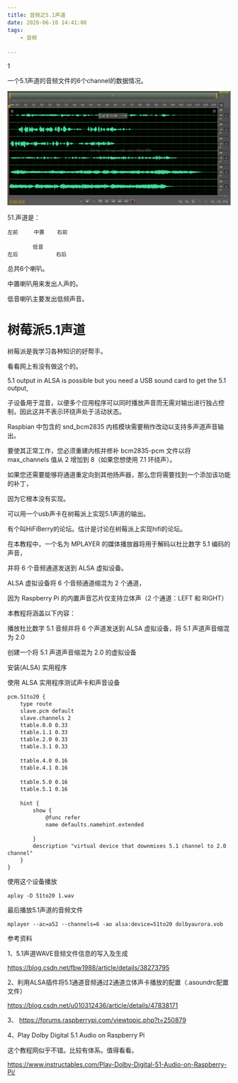 ```yaml
---
title: 音频之5.1声道
date: 2020-06-10 14:41:08
tags:
	- 音频

---
```


1

一个5.1声道的音频文件的6个channel的数据情况。

![img](../images/random_name/20140729170459421.jpg)



51.声道是：

```
左前     中置    右前

        低音
左后            右后
```

总共6个喇叭。

中置喇叭用来发出人声的。

低音喇叭主要发出低频声音。



# 树莓派5.1声道

树莓派是我学习各种知识的好帮手。

看看网上有没有做这个的。

5.1 output in ALSA is possible but you need a USB sound card to get the 5.1 output,



子设备用于混音，以便多个应用程序可以同时播放声音而无需对输出进行独占控制，因此这并不表示环绕声处于活动状态。

Raspbian 中包含的 snd_bcm2835 内核模块需要稍作改动以支持多声道声音输出。

要使其正常工作，您必须重建内核并修补 bcm2835-pcm 文件以将 max_channels 值从 2 增加到 8（如果您想使用 7.1 环绕声）。

如果您还需要能够将通道重定向到其他扬声器，那么您将需要找到一个添加该功能的补丁，

因为它根本没有实现。



可以用一个usb声卡在树莓派上实现5.1声道的输出。



有个叫HiFiBerry的论坛。估计是讨论在树莓派上实现hifi的论坛。



在本教程中，一个名为 MPLAYER 的媒体播放器将用于解码以杜比数字 5.1 编码的声音，

并将 6 个音频通道发送到 ALSA 虚拟设备。

 ALSA 虚拟设备将 6 个音频通道缩混为 2 个通道，

因为 Raspberry Pi 的内置声音芯片仅支持立体声（2 个通道：LEFT 和 RIGHT）



本教程将涵盖以下内容：

播放杜比数字 5.1 音频并将 6 个声道发送到 ALSA 虚拟设备，将 5.1 声道声音缩混为 2.0

创建一个将 5.1 声道声音缩混为 2.0 的虚拟设备

安装(ALSA) 实用程序

使用 ALSA 实用程序测试声卡和声音设备



```
pcm.51to20 {
	type route
	slave.pcm default
	slave.channels 2
	ttable.0.0 0.33
	ttable.1.1 0.33
	ttable.2.0 0.33
	ttable.3.1 0.33
	
	ttable.4.0 0.16
	ttable.4.1 0.16
	
	ttable.5.0 0.16
	ttable.5.1 0.16
	
	hint {
		show {
			@func refer
			name defaults.namehint.extended
			
		}
		description "virtual device that downmixes 5.1 channel to 2.0 channel"
	}
}
```

使用这个设备播放

```
aplay -D 51to20 1.wav
```



最后播放5.1声道的音频文件

```
mplayer --ac=a52 --channels=6 -ao alsa:device=51to20 dolbyaurora.vob
```



参考资料

1、5.1声道WAVE音频文件信息的写入及生成

https://blog.csdn.net/fbw1988/article/details/38273795

2、利用ALSA插件将5.1通道音频通过2通道立体声卡播放的配置（.asoundrc配置文件）

https://blog.csdn.net/u010312436/article/details/47838171

3、
https://forums.raspberrypi.com/viewtopic.php?t=250879

4、Play Dolby Digital 5.1 Audio on Raspberry Pi

这个教程网似乎不错。比较有体系。值得看看。

https://www.instructables.com/Play-Dolby-Digital-51-Audio-on-Raspberry-Pi/